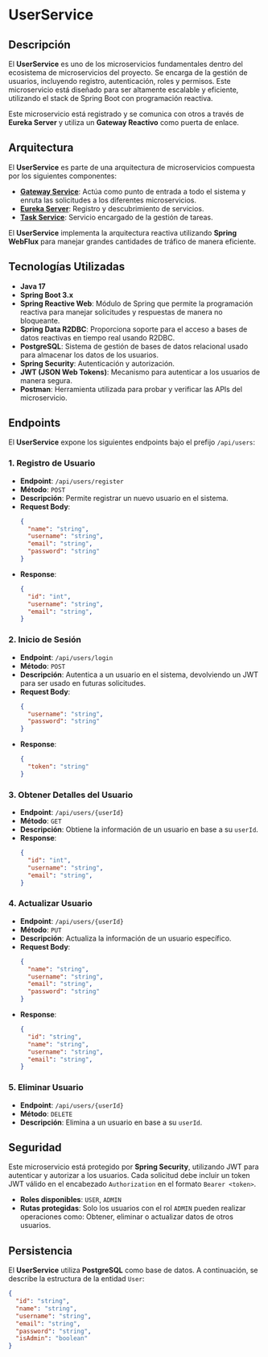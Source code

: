 # UserService

## Descripción

El **UserService** es uno de los microservicios fundamentales dentro del ecosistema de microservicios del proyecto. Se encarga de la gestión de usuarios, incluyendo registro, autenticación, roles y permisos. Este microservicio está diseñado para ser altamente escalable y eficiente, utilizando el stack de Spring Boot con programación reactiva.

Este microservicio está registrado y se comunica con otros a través de **Eureka Server** y utiliza un **Gateway Reactivo** como puerta de enlace.

## Arquitectura

El **UserService** es parte de una arquitectura de microservicios compuesta por los siguientes componentes:

- **[Gateway Service](https://github.com/DanielRodado/GatewayService-ToDoList)**: Actúa como punto de entrada a todo el sistema y enruta las solicitudes a los diferentes microservicios.
- **[Eureka Server](https://github.com/DanielRodado/EurekaServer-ToDoList)**: Registro y descubrimiento de servicios.
- **[Task Service](https://github.com/DanielRodado/TaskService-ToDoList)**: Servicio encargado de la gestión de tareas.
  
El **UserService** implementa la arquitectura reactiva utilizando **Spring WebFlux** para manejar grandes cantidades de tráfico de manera eficiente.

## Tecnologías Utilizadas

- **Java 17**
- **Spring Boot 3.x**
- **Spring Reactive Web**: Módulo de Spring que permite la programación reactiva para manejar solicitudes y respuestas de manera no bloqueante.
- **Spring Data R2DBC**: Proporciona soporte para el acceso a bases de datos reactivas en tiempo real usando R2DBC.
- **PostgreSQL**: Sistema de gestión de bases de datos relacional usado para almacenar los datos de los usuarios.
- **Spring Security**: Autenticación y autorización.
- **JWT (JSON Web Tokens)**: Mecanismo para autenticar a los usuarios de manera segura.
- **Postman**: Herramienta utilizada para probar y verificar las APIs del microservicio.

## Endpoints

El **UserService** expone los siguientes endpoints bajo el prefijo `/api/users`:

### 1. **Registro de Usuario**
   - **Endpoint**: `/api/users/register`
   - **Método**: `POST`
   - **Descripción**: Permite registrar un nuevo usuario en el sistema.
   - **Request Body**:
     ```json
     {
       "name": "string",
       "username": "string",
       "email": "string",
       "password": "string"
     }
     ```
   - **Response**:
     ```json
     {
       "id": "int",
       "username": "string",
       "email": "string",
     }
     ```

### 2. **Inicio de Sesión**
   - **Endpoint**: `/api/users/login`
   - **Método**: `POST`
   - **Descripción**: Autentica a un usuario en el sistema, devolviendo un JWT para ser usado en futuras solicitudes.
   - **Request Body**:
     ```json
     {
       "username": "string",
       "password": "string"
     }
     ```
   - **Response**:
     ```json
     {
       "token": "string"
     }
     ```

### 3. **Obtener Detalles del Usuario**
   - **Endpoint**: `/api/users/{userId}`
   - **Método**: `GET`
   - **Descripción**: Obtiene la información de un usuario en base a su `userId`.
   - **Response**:
     ```json
     {
       "id": "int",
       "username": "string",
       "email": "string",
     }
     ```

### 4. **Actualizar Usuario**
   - **Endpoint**: `/api/users/{userId}`
   - **Método**: `PUT`
   - **Descripción**: Actualiza la información de un usuario específico.
   - **Request Body**:
     ```json
     {
       "name": "string",
       "username": "string",
       "email": "string",
       "password": "string"
     }
     ```
   - **Response**:
     ```json
     {
       "id": "string",
       "name": "string",
       "username": "string",
       "email": "string",
     }
     ```

### 5. **Eliminar Usuario**
   - **Endpoint**: `/api/users/{userId}`
   - **Método**: `DELETE`
   - **Descripción**: Elimina a un usuario en base a su `userId`.

## Seguridad

Este microservicio está protegido por **Spring Security**, utilizando JWT para autenticar y autorizar a los usuarios. Cada solicitud debe incluir un token JWT válido en el encabezado `Authorization` en el formato `Bearer <token>`.

- **Roles disponibles**: `USER`, `ADMIN`
- **Rutas protegidas**: Solo los usuarios con el rol `ADMIN` pueden realizar operaciones como: Obtener, eliminar o actualizar datos de otros usuarios.
  
## Persistencia

El **UserService** utiliza **PostgreSQL** como base de datos. A continuación, se describe la estructura de la entidad `User`:

```json
{
  "id": "string",
  "name": "string",
  "username": "string",
  "email": "string",
  "password": "string",
  "isAdmin": "boolean"
}
````
